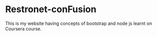 # Restronet-conFusion
This is my website having concepts of bootstrap and node js learnt on Coursera course.

